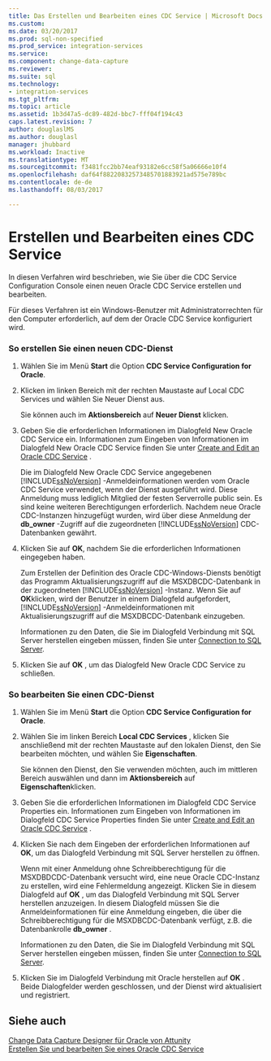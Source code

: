 ```yaml
---
title: Das Erstellen und Bearbeiten eines CDC Service | Microsoft Docs
ms.custom: 
ms.date: 03/20/2017
ms.prod: sql-non-specified
ms.prod_service: integration-services
ms.service: 
ms.component: change-data-capture
ms.reviewer: 
ms.suite: sql
ms.technology:
- integration-services
ms.tgt_pltfrm: 
ms.topic: article
ms.assetid: 1b3d47a5-dc89-482d-bbc7-fff04f194c43
caps.latest.revision: 7
author: douglaslMS
ms.author: douglasl
manager: jhubbard
ms.workload: Inactive
ms.translationtype: MT
ms.sourcegitcommit: f3481fcc2bb74eaf93182e6cc58f5a06666e10f4
ms.openlocfilehash: daf64f88220832573485701883921ad575e789bc
ms.contentlocale: de-de
ms.lasthandoff: 08/03/2017

---
```

# <a name="how-to-create-and-edit-a-cdc-service"></a>Erstellen und Bearbeiten eines CDC Service
  In diesen Verfahren wird beschrieben, wie Sie über die CDC Service Configuration Console einen neuen Oracle CDC Service erstellen und bearbeiten.  
  
 Für dieses Verfahren ist ein Windows-Benutzer mit Administratorrechten für den Computer erforderlich, auf dem der Oracle CDC Service konfiguriert wird.  
  
### <a name="to-create-a-new-cdc-service"></a>So erstellen Sie einen neuen CDC-Dienst  
  
1.  Wählen Sie im Menü **Start** die Option **CDC Service Configuration for Oracle**.  
  
2.  Klicken im linken Bereich mit der rechten Maustaste auf Local CDC Services und wählen Sie Neuer Dienst aus.  
  
     Sie können auch im **Aktionsbereich** auf **Neuer Dienst** klicken.  
  
3.  Geben Sie die erforderlichen Informationen im Dialogfeld New Oracle CDC Service ein. Informationen zum Eingeben von Informationen im Dialogfeld New Oracle CDC Service finden Sie unter [Create and Edit an Oracle CDC Service](../../integration-services/change-data-capture/create-and-edit-an-oracle-cdc-service.md) .  
  
     Die im Dialogfeld New Oracle CDC Service angegebenen [!INCLUDE[ssNoVersion](../../includes/ssnoversion-md.md)] -Anmeldeinformationen werden vom Oracle CDC Service verwendet, wenn der Dienst ausgeführt wird. Diese Anmeldung muss lediglich Mitglied der festen Serverrolle public sein. Es sind keine weiteren Berechtigungen erforderlich. Nachdem neue Oracle CDC-Instanzen hinzugefügt wurden, wird über diese Anmeldung der **db_owner** -Zugriff auf die zugeordneten [!INCLUDE[ssNoVersion](../../includes/ssnoversion-md.md)] CDC-Datenbanken gewährt.  
  
4.  Klicken Sie auf **OK**, nachdem Sie die erforderlichen Informationen eingegeben haben.  
  
     Zum Erstellen der Definition des Oracle CDC-Windows-Diensts benötigt das Programm Aktualisierungszugriff auf die MSXDBCDC-Datenbank in der zugeordneten [!INCLUDE[ssNoVersion](../../includes/ssnoversion-md.md)] -Instanz. Wenn Sie auf **OK**klicken, wird der Benutzer in einem Dialogfeld aufgefordert, [!INCLUDE[ssNoVersion](../../includes/ssnoversion-md.md)] -Anmeldeinformationen mit Aktualisierungszugriff auf die MSXDBCDC-Datenbank einzugeben.  
  
     Informationen zu den Daten, die Sie im Dialogfeld Verbindung mit SQL Server herstellen eingeben müssen, finden Sie unter [Connection to SQL Server](../../integration-services/change-data-capture/connection-to-sql-server.md).  
  
5.  Klicken Sie auf **OK** , um das Dialogfeld New Oracle CDC Service zu schließen.  
  
### <a name="to-edit-a-cdc-service"></a>So bearbeiten Sie einen CDC-Dienst  
  
1.  Wählen Sie im Menü **Start** die Option **CDC Service Configuration for Oracle**.  
  
2.  Wählen Sie im linken Bereich **Local CDC Services** , klicken Sie anschließend mit der rechten Maustaste auf den lokalen Dienst, den Sie bearbeiten möchten, und wählen Sie **Eigenschaften**.  
  
     Sie können den Dienst, den Sie verwenden möchten, auch im mittleren Bereich auswählen und dann im **Aktionsbereich** auf **Eigenschaften**klicken.  
  
3.  Geben Sie die erforderlichen Informationen im Dialogfeld CDC Service Properties ein. Informationen zum Eingeben von Informationen im Dialogfeld CDC Service Properties finden Sie unter [Create and Edit an Oracle CDC Service](../../integration-services/change-data-capture/create-and-edit-an-oracle-cdc-service.md) .  
  
4.  Klicken Sie nach dem Eingeben der erforderlichen Informationen auf **OK**, um das Dialogfeld Verbindung mit SQL Server herstellen zu öffnen.  
  
     Wenn mit einer Anmeldung ohne Schreibberechtigung für die MSXDBDCDC-Datenbank versucht wird, eine neue Oracle CDC-Instanz zu erstellen, wird eine Fehlermeldung angezeigt. Klicken Sie in diesem Dialogfeld auf **OK** , um das Dialogfeld Verbindung mit SQL Server herstellen anzuzeigen. In diesem Dialogfeld müssen Sie die Anmeldeinformationen für eine Anmeldung eingeben, die über die Schreibberechtigung für die MSXDBCDC-Datenbank verfügt, z.B. die Datenbankrolle **db_owner** .  
  
     Informationen zu den Daten, die Sie im Dialogfeld Verbindung mit SQL Server herstellen eingeben müssen, finden Sie unter [Connection to SQL Server](../../integration-services/change-data-capture/connection-to-sql-server.md).  
  
5.  Klicken Sie im Dialogfeld Verbindung mit Oracle herstellen auf **OK** . Beide Dialogfelder werden geschlossen, und der Dienst wird aktualisiert und registriert.  
  
## <a name="see-also"></a>Siehe auch  
 [Change Data Capture Designer für Oracle von Attunity](../../integration-services/change-data-capture/change-data-capture-designer-for-oracle-by-attunity.md)   
 [Erstellen Sie und bearbeiten Sie eines Oracle CDC Service](../../integration-services/change-data-capture/create-and-edit-an-oracle-cdc-service.md)  
  
  

